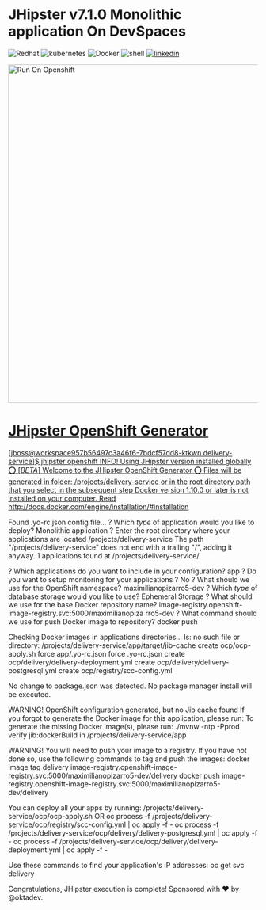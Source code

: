 # JHipster v7.1.0 Monolithic application On DevSpaces

<p align="left">
<img src="https://img.shields.io/badge/redhat-CC0000?style=for-the-badge&logo=redhat&logoColor=white" alt="Redhat">
<img src="https://img.shields.io/badge/kubernetes-%23326ce5.svg?style=for-the-badge&logo=kubernetes&logoColor=white" alt="kubernetes">
<img src="https://img.shields.io/badge/docker-0db7ed?style=for-the-badge&logo=docker&logoColor=white" alt="Docker">
<img src="https://img.shields.io/badge/shell_script-%23121011.svg?style=for-the-badge&logo=gnu-bash&logoColor=white" alt="shell">
<a href="https://www.linkedin.com/in/maximiliano-gregorio-pizarro-consultor-it"><img src="https://img.shields.io/badge/LinkedIn-0077B5?style=for-the-badge&logo=linkedin&logoColor=white" alt="linkedin">     
</p>

<p align="left">
  <img src="https://github.com/maximilianoPizarro/delivery-service/blob/master/screenshot/coverjhipster.PNG?raw=true" width="684" title="Run On Openshift">
</p>  


# JHipster OpenShift Generator

[jboss@workspace957b56497c3a46f6-7bdcf57dd8-ktkwn delivery-service]$ jhipster openshift
INFO! Using JHipster version installed globally
⭕ [*BETA*] Welcome to the JHipster OpenShift Generator ⭕
Files will be generated in folder: /projects/delivery-service or in the root directory path that you select in the subsequent step
Docker version 1.10.0 or later is not installed on your computer.
         Read http://docs.docker.com/engine/installation/#installation


Found .yo-rc.json config file...
? Which *type* of application would you like to deploy? Monolithic application
? Enter the root directory where your applications are located /projects/delivery-service
The path "/projects/delivery-service" does not end with a trailing "/", adding it anyway.
1 applications found at /projects/delivery-service/

? Which applications do you want to include in your configuration? app
? Do you want to setup monitoring for your applications ? No
? What should we use for the OpenShift namespace? maximilianopizarro5-dev
? Which *type* of database storage would you like to use? Ephemeral Storage
? What should we use for the base Docker repository name? image-registry.openshift-image-registry.svc:5000/maximilianopiza
rro5-dev
? What command should we use for push Docker image to repository? docker push

Checking Docker images in applications directories...
ls: no such file or directory: /projects/delivery-service/app/target/jib-cache
   create ocp/ocp-apply.sh
    force app/.yo-rc.json
    force .yo-rc.json
   create ocp/delivery/delivery-deployment.yml
   create ocp/delivery/delivery-postgresql.yml
   create ocp/registry/scc-config.yml

No change to package.json was detected. No package manager install will be executed.

WARNING! OpenShift configuration generated, but no Jib cache found
If you forgot to generate the Docker image for this application, please run:
To generate the missing Docker image(s), please run:
  ./mvnw -ntp -Pprod verify jib:dockerBuild in /projects/delivery-service/app

WARNING! You will need to push your image to a registry. If you have not done so, use the following commands to tag and push the images:
  docker image tag delivery image-registry.openshift-image-registry.svc:5000/maximilianopizarro5-dev/delivery
  docker push image-registry.openshift-image-registry.svc:5000/maximilianopizarro5-dev/delivery

You can deploy all your apps by running: 
  /projects/delivery-service/ocp/ocp-apply.sh
OR
  oc process -f /projects/delivery-service/ocp/registry/scc-config.yml | oc apply -f -
  oc process -f /projects/delivery-service/ocp/delivery/delivery-postgresql.yml | oc apply -f -
  oc process -f /projects/delivery-service/ocp/delivery/delivery-deployment.yml | oc apply -f -

Use these commands to find your application's IP addresses:
  oc get svc delivery

Congratulations, JHipster execution is complete!
Sponsored with ❤️  by @oktadev.